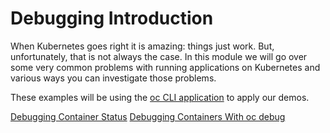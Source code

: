 # Debugging Introduction
When Kubernetes goes right it is amazing: things just work. But, unfortunately, that is not always the case. In this module we will go over some very common problems with running applications on Kubernetes and various ways you can investigate those problems.

These examples will be using the [oc CLI application](https://console-openshift-console.apps.marble.ccs.ornl.gov/command-line-tools) to apply our demos.

[Debugging Container Status](02_Status.md)
[Debugging Containers With oc debug](03_Debug.md)

